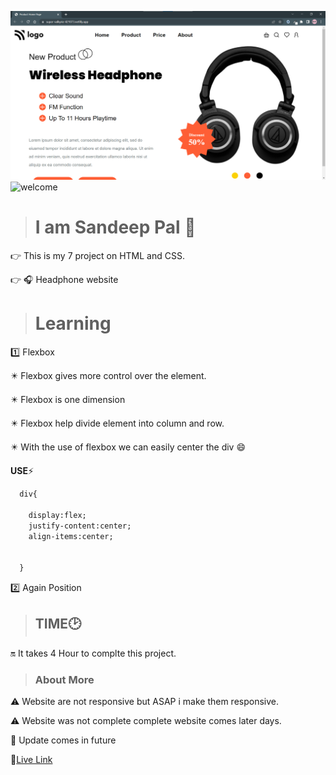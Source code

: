 ![thumbnail](thumbnail.png)
![welcome](https://img.shields.io/badge/Hello-Welcome-brightgreen)

> # I am Sandeep Pal 🙏
👉 This is my 7 project on HTML and CSS.

👉 🎧 Headphone website

> # Learning
1️⃣ Flexbox 

  ✴️ Flexbox gives more control over the element.

  ✴️ Flexbox is one dimension 

  ✴️ Flexbox help divide element into column and row.
  
  ✴️ With the use of flexbox we can easily center the div 😄

  __USE__⚡
```html
  div{

    display:flex;
    justify-content:center;
    align-items:center;


  }
```

2️⃣ Again Position


> ## TIME🕑

🔛 It takes 4 Hour to complte this project.

> ### About More
⚠️ Website are not responsive but ASAP i make them responsive.

⚠️ Website was not complete complete website comes later days.

🔁 Update comes in future 


🔗[Live Link](https://lucky-capybara-cc88e5.netlify.app/)
